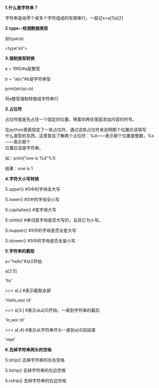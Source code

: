 **1.什么是字符串？**

字符串是由零个或多个字符组成的有限串行。一般记s=a\[1\]a\[2\]

**2.type--检测数据类型**

如type\(a\)

&lt;type'int'&gt;

**3.强制类型转换**

a = 1992\#a是整型

b = "abc"\#b是字符串型

print\(str\(a\)+b\)

将a整型强制转换成字符串行

**3.占位符**

占位符就是先占住一个固定的位置，等着你再往里面添加内容的符号。

在python里面规定了一些占位符，通过这些占位符来说明那个位置应该填写  
什么类型的东西，这里暂且了解两个占位符：%d——表示那个位置是整数，%s——表示那个  
位置应该是字符串。

如：print\("one is %d"%1\)

结果：one is 1

**4.字符大小写转换**

S.upper\(\) \#S中的字母全大写

S.lower\(\) \#S中的字母全小写

S.capitalize\(\) \#首字母大写

S.istitle\(\) \#单词首字母是否大写的，且其它为小写。

S.isupper\(\) \#S中的字母是否全是大写

S.islower\(\) \#S中的字母是否全是小写

**5.字符串的截取**

a="hello"\#从0开始

a\[2:5\]

'llo'

&gt;&gt;&gt; a\[:\] \#表示截取全部

'Hello,wor ld'

&gt;&gt;&gt; a\[3:\] \#表示从a\[3\]开始，一直到字符串的最后

'lo,wor ld'

&gt;&gt;&gt; a\[:4\] \#表示从字符串开头一直到a\[4\]前结束

'Hell'

**6.去掉字符串两头的空格**

S.strip\(\) 去掉字符串的左右空格

S.lstrip\(\) 去掉字符串的左边空格

S.rstrip\(\) 去掉字符串的右边空格

